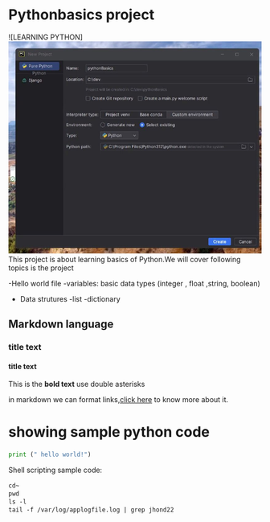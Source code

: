 # Pythonbasics project
![LEARNING PYTHON]![photo_2024-03-23_10-39-31.jpg](photo_2024-03-23_10-39-31.jpg)
This project is about learning basics of Python.We will cover following topics is the project

-Hello world file
-variables: basic data types (integer , float ,string, boolean)
- Data strutures
 -list
 -dictionary


## Markdown language

### title text
#### title text

This is the **bold text** use double asterisks

in markdown we can format links,[click here](https://docs.github.com/en/get-started/writing-on-github/getting-started-with-writing-and-formatting-on-github/basic-writing-and-formatting-syntax) to know more about it.


# showing sample python code
````python
print (" hello world!")

````
Shell scripting sample code:
````shell
cd~
pwd
ls -l
tail -f /var/log/applogfile.log | grep jhond22
````
